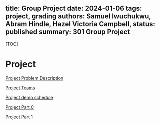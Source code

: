 title: Group Project
date: 2024-01-06
tags: project, grading
authors: Samuel Iwuchukwu, Abram Hindle, Hazel Victoria Campbell,
status: published
summary: 301 Group Project
----

[TOC]

# Project 

[Project Problem Description]({filename}project_problem_descr.md)

[Project Teams](https://eclass.srv.ualberta.ca/mod/page/view.php?id=7590577)

[Project demo schedule](https://eclass.srv.ualberta.ca/mod/page/view.php?id=7590578)

[Project Part 0]({filename}project_part0.md)

[Project Part 1]({filename}project_part1.md)